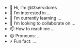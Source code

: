 - 👋 Hi, I’m @t3servidores
- 👀 I’m interested in ...
- 🌱 I’m currently learning ...
- 💞️ I’m looking to collaborate on ...
- 📫 How to reach me ...
- 😄 Pronouns: ...
- ⚡ Fun fact: ...

<!---
t3servidores/t3servidores is a ✨ special ✨ repository because its `README.md` (this file) appears on your GitHub profile.
You can click the Preview link to take a look at your changes.
--->
